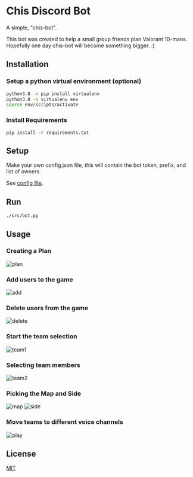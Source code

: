 # Chis Discord Bot

A simple, "chis-bot". 

This bot was created to help a small group friends plan Valorant 10-mans.
Hopefully one day chis-bot will become something bigger. :)


## Installation

### Setup a python virtual environment (optional)

``` bash
python3.8 -m pip install virtualenv
python3.8 -m virtualenv env
source env/scripts/activate
```

### Install Requirements

```
pip install -r requirements.txt
```

## Setup

Make your own config.json file, this will contain the bot token, prefix, and list of owners.

See [config file](config-example.json).


## Run

`./src/bot.py`

## Usage


### Creating a Plan

![plan](https://i.imgur.com/aWKH89w.gif)

### Add users to the game

![add](https://i.imgur.com/0wkp11u.gif)

### Delete users from the game

![delete](https://i.imgur.com/ZDl7cuw.gif)

### Start the team selection

![team1](https://i.imgur.com/3xAfZVe.gif)

### Selecting team members

![team2](https://i.imgur.com/3WUbvAT.gif)

### Picking the Map and Side

![map](https://i.imgur.com/k7dalPJ.gif)
![side](https://i.imgur.com/PmmiRVZ.gif)

### Move teams to different voice channels

![play](https://i.imgur.com/MATv1Io.gif)

## License

[MIT](https://choosealicense.com/licenses/mit/)
